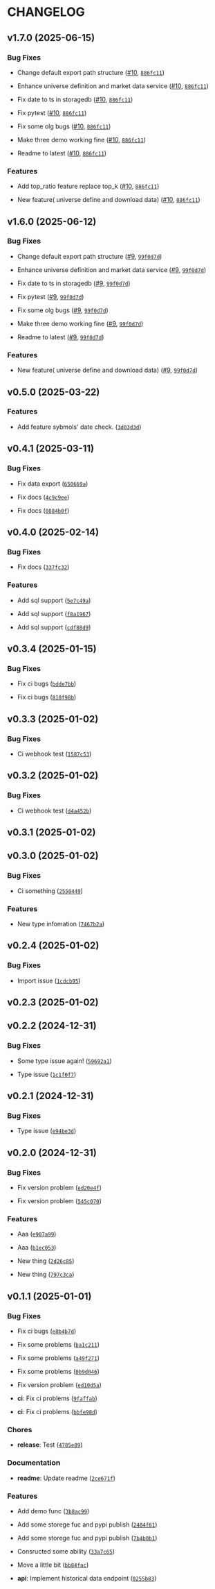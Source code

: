 # CHANGELOG

<!-- next-version -->

## v1.7.0 (2025-06-15)

### Bug Fixes

- Change default export path structure ([#10](https://github.com/ppmina/Xdata/pull/10),
  [`886fc11`](https://github.com/ppmina/Xdata/commit/886fc11b2acca7ce63ba6d10f75bab3f2af68c06))

- Enhance universe definition and market data service
  ([#10](https://github.com/ppmina/Xdata/pull/10),
  [`886fc11`](https://github.com/ppmina/Xdata/commit/886fc11b2acca7ce63ba6d10f75bab3f2af68c06))

- Fix date to ts in storagedb ([#10](https://github.com/ppmina/Xdata/pull/10),
  [`886fc11`](https://github.com/ppmina/Xdata/commit/886fc11b2acca7ce63ba6d10f75bab3f2af68c06))

- Fix pytest ([#10](https://github.com/ppmina/Xdata/pull/10),
  [`886fc11`](https://github.com/ppmina/Xdata/commit/886fc11b2acca7ce63ba6d10f75bab3f2af68c06))

- Fix some olg bugs ([#10](https://github.com/ppmina/Xdata/pull/10),
  [`886fc11`](https://github.com/ppmina/Xdata/commit/886fc11b2acca7ce63ba6d10f75bab3f2af68c06))

- Make three demo working fine ([#10](https://github.com/ppmina/Xdata/pull/10),
  [`886fc11`](https://github.com/ppmina/Xdata/commit/886fc11b2acca7ce63ba6d10f75bab3f2af68c06))

- Readme to latest ([#10](https://github.com/ppmina/Xdata/pull/10),
  [`886fc11`](https://github.com/ppmina/Xdata/commit/886fc11b2acca7ce63ba6d10f75bab3f2af68c06))

### Features

- Add top_ratio feature replace top_k ([#10](https://github.com/ppmina/Xdata/pull/10),
  [`886fc11`](https://github.com/ppmina/Xdata/commit/886fc11b2acca7ce63ba6d10f75bab3f2af68c06))

- New feature( universe define and download data) ([#10](https://github.com/ppmina/Xdata/pull/10),
  [`886fc11`](https://github.com/ppmina/Xdata/commit/886fc11b2acca7ce63ba6d10f75bab3f2af68c06))


## v1.6.0 (2025-06-12)

### Bug Fixes

- Change default export path structure ([#9](https://github.com/ppmina/Xdata/pull/9),
  [`99f0d7d`](https://github.com/ppmina/Xdata/commit/99f0d7d571531f70c263b4a908abf2aada9c2078))

- Enhance universe definition and market data service ([#9](https://github.com/ppmina/Xdata/pull/9),
  [`99f0d7d`](https://github.com/ppmina/Xdata/commit/99f0d7d571531f70c263b4a908abf2aada9c2078))

- Fix date to ts in storagedb ([#9](https://github.com/ppmina/Xdata/pull/9),
  [`99f0d7d`](https://github.com/ppmina/Xdata/commit/99f0d7d571531f70c263b4a908abf2aada9c2078))

- Fix pytest ([#9](https://github.com/ppmina/Xdata/pull/9),
  [`99f0d7d`](https://github.com/ppmina/Xdata/commit/99f0d7d571531f70c263b4a908abf2aada9c2078))

- Fix some olg bugs ([#9](https://github.com/ppmina/Xdata/pull/9),
  [`99f0d7d`](https://github.com/ppmina/Xdata/commit/99f0d7d571531f70c263b4a908abf2aada9c2078))

- Make three demo working fine ([#9](https://github.com/ppmina/Xdata/pull/9),
  [`99f0d7d`](https://github.com/ppmina/Xdata/commit/99f0d7d571531f70c263b4a908abf2aada9c2078))

- Readme to latest ([#9](https://github.com/ppmina/Xdata/pull/9),
  [`99f0d7d`](https://github.com/ppmina/Xdata/commit/99f0d7d571531f70c263b4a908abf2aada9c2078))

### Features

- New feature( universe define and download data) ([#9](https://github.com/ppmina/Xdata/pull/9),
  [`99f0d7d`](https://github.com/ppmina/Xdata/commit/99f0d7d571531f70c263b4a908abf2aada9c2078))


## v0.5.0 (2025-03-22)

### Features

- Add feature sybmols' date check.
  ([`3d03d3d`](https://github.com/ppmina/Xdata/commit/3d03d3d1d3e78f222393fe6e5af8ba0708b7b1ea))


## v0.4.1 (2025-03-11)

### Bug Fixes

- Fix data export
  ([`650669a`](https://github.com/ppmina/Xdata/commit/650669a0e9a3ead4d6b55a71d2500f7e13647dc3))

- Fix docs
  ([`4c9c9ee`](https://github.com/ppmina/Xdata/commit/4c9c9eefa3a97f2e5ca4c79d9f3a5e9263df23b7))

- Fix docs
  ([`0884b0f`](https://github.com/ppmina/Xdata/commit/0884b0fc0108795506965efacae87bd955caa43d))


## v0.4.0 (2025-02-14)

### Bug Fixes

- Fix docs
  ([`337fc32`](https://github.com/ppmina/Xdata/commit/337fc32ae009e421c2dc96fca210237d1969f051))

### Features

- Add sql support
  ([`5e7c49a`](https://github.com/ppmina/Xdata/commit/5e7c49af60da195491b285a0aebdfa02c8c59262))

- Add sql support
  ([`f8a1967`](https://github.com/ppmina/Xdata/commit/f8a1967c07903c63202a2552c4031b519f0d77f8))

- Add sql support
  ([`cdf88d9`](https://github.com/ppmina/Xdata/commit/cdf88d9ed324b95542a66894032630ebd6184f94))


## v0.3.4 (2025-01-15)

### Bug Fixes

- Fix ci bugs
  ([`bdde7bb`](https://github.com/ppmina/Xdata/commit/bdde7bb58ec6f7dc61ab25f4f020e4001b0c300a))

- Fix ci bugs
  ([`810f98b`](https://github.com/ppmina/Xdata/commit/810f98bf20bbba94780b31253ee471fcd84248a3))


## v0.3.3 (2025-01-02)

### Bug Fixes

- Ci webhook test
  ([`1587c53`](https://github.com/ppmina/Xdata/commit/1587c532e6d55f53d9c322cfc22ead0ad1e51af0))


## v0.3.2 (2025-01-02)

### Bug Fixes

- Ci webhook test
  ([`d4a452b`](https://github.com/ppmina/Xdata/commit/d4a452b8c11fe5f2526a1c595b9689cc4a14c894))


## v0.3.1 (2025-01-02)


## v0.3.0 (2025-01-02)

### Bug Fixes

- Ci something
  ([`2550449`](https://github.com/ppmina/Xdata/commit/2550449b824df0603880ce646e9015ad646744f9))

### Features

- New type infomation
  ([`7467b2a`](https://github.com/ppmina/Xdata/commit/7467b2a56efbc25d965d31103159900f9faa13ed))


## v0.2.4 (2025-01-02)

### Bug Fixes

- Import issue
  ([`1cdcb95`](https://github.com/ppmina/Xdata/commit/1cdcb954662a24dfe1de88a840409e7352b6ab37))


## v0.2.3 (2025-01-02)


## v0.2.2 (2024-12-31)

### Bug Fixes

- Some type issue again!
  ([`59692a1`](https://github.com/ppmina/Xdata/commit/59692a173c4998ecc206255bbc2c93c7b0ae730a))

- Type issue
  ([`1c1f0f7`](https://github.com/ppmina/Xdata/commit/1c1f0f7095b26d4794532587828701bd8492ea7b))


## v0.2.1 (2024-12-31)

### Bug Fixes

- Type issue
  ([`e94be3d`](https://github.com/ppmina/Xdata/commit/e94be3d718e2e03d1b141800acf8b70997716e37))


## v0.2.0 (2024-12-31)

### Bug Fixes

- Fix version problem
  ([`ed20e4f`](https://github.com/ppmina/Xdata/commit/ed20e4fff4f52a70fb3b92fdb60f582fac26fca5))

- Fix version problem
  ([`545c070`](https://github.com/ppmina/Xdata/commit/545c0702d153523717609eeaef937fee308abc90))

### Features

- Aaa ([`e907a99`](https://github.com/ppmina/Xdata/commit/e907a9991d33f2c1481dba9096e03832c9adc681))

- Aaa ([`b1ec053`](https://github.com/ppmina/Xdata/commit/b1ec053ecf289cf1136c45c33b9d0ee04308b586))

- New thing
  ([`2d26c85`](https://github.com/ppmina/Xdata/commit/2d26c85339df374be4ad1fa87481646cfbb5a90d))

- New thing
  ([`797c3ca`](https://github.com/ppmina/Xdata/commit/797c3ca032bd403c92035fb86a1b2223a24dc968))


## v0.1.1 (2025-01-01)

### Bug Fixes

- Fix ci bugs
  ([`e8b4b7d`](https://github.com/ppmina/Xdata/commit/e8b4b7d857eed72c556688619ce88bc85ad896fb))

- Fix some problems
  ([`ba1c211`](https://github.com/ppmina/Xdata/commit/ba1c2116eb37c47fcda58796defe8216cfb3a702))

- Fix some problems
  ([`a49f271`](https://github.com/ppmina/Xdata/commit/a49f271330e7731674c4f4a1fe71ca96740b955c))

- Fix some problems
  ([`0b9d046`](https://github.com/ppmina/Xdata/commit/0b9d0464a26438b429bb350c5265f11b9a9a015f))

- Fix version problem
  ([`ed10d5a`](https://github.com/ppmina/Xdata/commit/ed10d5a64c4faae0c5bd88223f43545b45103bc4))

- **ci**: Fix ci problems
  ([`9faffab`](https://github.com/ppmina/Xdata/commit/9faffab7e0dc7e989cfe2186063f9f4454db4847))

- **ci**: Fix ci problems
  ([`bbfe98d`](https://github.com/ppmina/Xdata/commit/bbfe98d6a3126ba348dbc6208eb0b16d136cf3a5))

### Chores

- **release**: Test
  ([`4785e89`](https://github.com/ppmina/Xdata/commit/4785e89ee49b716d8f4911243671491676be33fb))

### Documentation

- **readme**: Update readme
  ([`2ce671f`](https://github.com/ppmina/Xdata/commit/2ce671f31ad6d51bd1f0f62cb9d1184af70ea7ae))

### Features

- Add demo func
  ([`3b8ac99`](https://github.com/ppmina/Xdata/commit/3b8ac991cd95904e8ffe9b5a8f6e734c5a6dae25))

- Add some storege fuc and pypi publish
  ([`2484f61`](https://github.com/ppmina/Xdata/commit/2484f61d8c59b421f1ddf3b716b250f13a2fd865))

- Add some storege fuc and pypi publish
  ([`7b4b0b1`](https://github.com/ppmina/Xdata/commit/7b4b0b1fff0b341b8c3a0a86c429332f4e921be0))

- Consructed some ability
  ([`33a7c65`](https://github.com/ppmina/Xdata/commit/33a7c65eb530a1f9244bb111fe761a1c67d3bb5b))

- Move a little bit
  ([`bb84fac`](https://github.com/ppmina/Xdata/commit/bb84facb055c866218045c5883e85cf463389266))

- **api**: Implement historical data endpoint
  ([`0255b83`](https://github.com/ppmina/Xdata/commit/0255b837f722cf2bf68378398cbe561127eaeb84))
